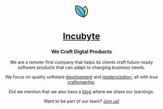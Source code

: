 <div align = "center">

  <figure>
    <img src= "https://raw.githubusercontent.com/incubyte/.github/main/profile/logo.png" alt="Incubyte logo" style="width:10%">
  </figure>
  <h1><a href="https://www.incubyte.co/">Incubyte</a></h1>
  <h3>We Craft Digtal Products</h3>

  We are a remote-first company that helps its clients craft future-ready software products that can adapt to changing business needs.
  
  We focus on quality software <a href="https://www.incubyte.co/software-development">development</a> and <a href="https://www.incubyte.co/enhance-and-modernize">modernization</a>, all with true <a href="https://www.incubyte.co/inspiration">craftsmanhip</a>.
    
  Did we mention that we also have a <a href="https://blog.incubyte.co/">blog</a> where we share our learnings.
  
  Want to be part of our team? <a href="https://www.incubyte.co/">Join us!</a>
  
</div>
